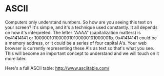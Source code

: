 # ASCII
Computers only understand numbers. So how are you seeing this text on your screen? It's simple, and it's a technique used constantly. It all depends on how it's interpreted. The letter "AAAA" (capitalization matters) is 0x41414141 or 1000001010000010100000101000001b. 0x41414141 could be a memory address, or it could be a series of four capital A's. Your web browser is currently representing these A's as text so that's what you see. This will become an important concept to understand and we will touch on it more later.

Here's a full ASCII table: http://www.asciitable.com/
